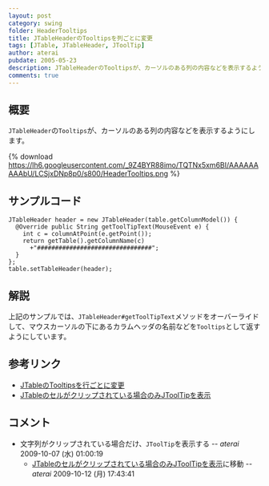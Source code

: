 ```yaml
---
layout: post
category: swing
folder: HeaderTooltips
title: JTableHeaderのTooltipsを列ごとに変更
tags: [JTable, JTableHeader, JToolTip]
author: aterai
pubdate: 2005-05-23
description: JTableHeaderのTooltipsが、カーソルのある列の内容などを表示するようにします。
comments: true
---
```

## 概要
`JTableHeader`の`Tooltips`が、カーソルのある列の内容などを表示するようにします。

{% download https://lh6.googleusercontent.com/_9Z4BYR88imo/TQTNx5xm6BI/AAAAAAAAAbU/LCSjxDNp8p0/s800/HeaderTooltips.png %}

## サンプルコード
<pre class="prettyprint"><code>JTableHeader header = new JTableHeader(table.getColumnModel()) {
  @Override public String getToolTipText(MouseEvent e) {
    int c = columnAtPoint(e.getPoint());
    return getTable().getColumnName(c)
      +"################################";
  }
};
table.setTableHeader(header);
</code></pre>

## 解説
上記のサンプルでは、`JTableHeader#getToolTipText`メソッドをオーバーライドして、マウスカーソルの下にあるカラムヘッダの名前などを`Tooltips`として返すようにしています。

## 参考リンク
- [JTableのTooltipsを行ごとに変更](http://ateraimemo.com/Swing/RowTooltips.html)
- [JTableのセルがクリップされている場合のみJToolTipを表示](http://ateraimemo.com/Swing/ClippedCellTooltips.html)

<!-- dummy comment line for breaking list -->

## コメント
- 文字列がクリップされている場合だけ、`JToolTip`を表示する -- *aterai* 2009-10-07 (水) 01:00:19
    - [JTableのセルがクリップされている場合のみJToolTipを表示](http://ateraimemo.com/Swing/ClippedCellTooltips.html)に移動 -- *aterai* 2009-10-12 (月) 17:43:41

<!-- dummy comment line for breaking list -->
